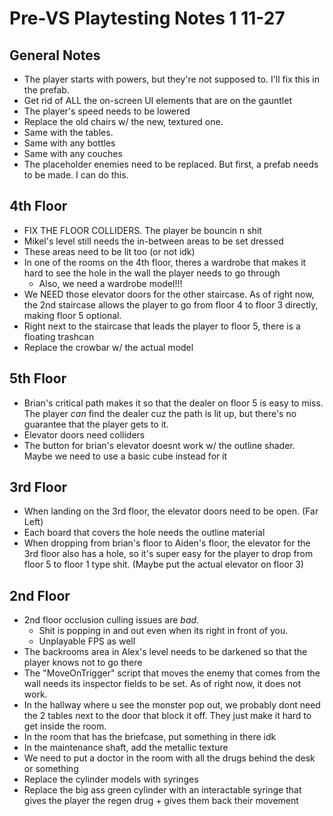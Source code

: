 # Pre-VS Playtesting Notes 1 11-27

## General Notes
- The player starts with powers, but they're not supposed to. I'll fix this in the prefab.
- Get rid of ALL the on-screen UI elements that are on the gauntlet
- The player's speed needs to be lowered
- Replace the old chairs w/ the new, textured one.
- Same with the tables.
- Same with any bottles
- Same with any couches
- The placeholder enemies need to be replaced. But first, a prefab needs to be made. I can do this.

## 4th Floor
- FIX THE FLOOR COLLIDERS. The player be bouncin n shit
- Mikel's level still needs the in-between areas to be set dressed
- These areas need to be lit too (or not idk)
- In one of the rooms on the 4th floor, theres a wardrobe that makes it hard to see the hole in the wall the player needs to go through 
	- Also, we need a wardrobe model!!!
- We NEED those elevator doors for the other staircase. As of right now, the 2nd staircase allows the player to go from floor 4 to floor 3 directly, making floor 5 optional.
- Right next to the staircase that leads the player to floor 5, there is a floating trashcan
- Replace the crowbar w/ the actual model

## 5th Floor
- Brian's critical path makes it so that the dealer on floor 5 is easy to miss. The player *can* find the dealer cuz the path is lit up, but there's no guarantee that the player gets to it.
- Elevator doors need colliders
- The button for brian's elevator doesnt work w/ the outline shader. Maybe we need to use a basic cube instead for it

## 3rd Floor
- When landing on the 3rd floor, the elevator doors need to be open. (Far Left)
- Each board that covers the hole needs the outline material
- When dropping from brian's floor to Aiden's floor, the elevator for the 3rd floor also has a hole, so it's super easy for the player to drop from floor 5 to floor 1 type shit. (Maybe put the actual elevator on floor 3)

## 2nd Floor
- 2nd floor occlusion culling issues are *bad*.
	- Shit is popping in and out even when its right in front of you.
	- Unplayable FPS as well
- The backrooms area in Alex's level needs to be darkened so that the player knows not to go there
- The "MoveOnTrigger" script that moves the enemy that comes from the wall needs its inspector fields to be set. As of right now, it does not work.
- In the hallway where u see the monster pop out, we probably dont need the 2 tables next to the door that block it off. They just make it hard to get inside the room.
- In the room that has the briefcase, put something in there idk
- In the maintenance shaft, add the metallic texture
- We need to put a doctor in the room with all the drugs behind the desk or something
- Replace the cylinder models with syringes
- Replace the big ass green cylinder with an interactable syringe that gives the player the regen drug + gives them back their movement

